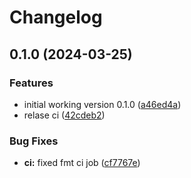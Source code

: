 # Changelog

## 0.1.0 (2024-03-25)


### Features

* initial working version 0.1.0 ([a46ed4a](https://github.com/awmath/pip-license-check/commit/a46ed4a70d86bd151763e7edc5c7aba576fa9aec))
* relase ci ([42cdeb2](https://github.com/awmath/pip-license-check/commit/42cdeb2a0da543c2bd2e63132742e4ecd8a89740))


### Bug Fixes

* **ci:** fixed fmt ci job ([cf7767e](https://github.com/awmath/pip-license-check/commit/cf7767ed730d7ffb5bbfe42a34c41f518de749d7))
